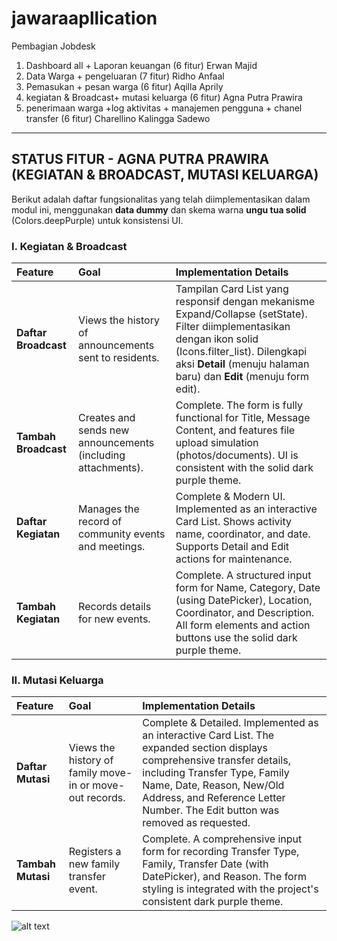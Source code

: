 # jawaraapllication

Pembagian Jobdesk 
1. Dashboard all + Laporan keuangan (6 fitur) Erwan Majid
2. Data Warga + pengeluaran (7 fitur) Ridho Anfaal
3. Pemasukan + pesan warga (6 fitur) Aqilla Aprily
4. kegiatan & Broadcast+ mutasi keluarga (6 fitur) Agna Putra Prawira
5. penerimaan warga +log aktivitas + manajemen pengguna + chanel transfer (6 fitur) Charellino Kalingga Sadewo

***

## STATUS FITUR - AGNA PUTRA PRAWIRA (KEGIATAN & BROADCAST, MUTASI KELUARGA)

Berikut adalah daftar fungsionalitas yang telah diimplementasikan dalam modul ini, menggunakan **data dummy** dan skema warna **ungu tua solid** (Colors.deepPurple) untuk konsistensi UI.

### I. Kegiatan & Broadcast

| Feature | Goal | Implementation Details|
| :--- | :--- | :--- |
| **Daftar Broadcast** |  Views the history of announcements sent to residents. | Tampilan Card List yang responsif dengan mekanisme Expand/Collapse (setState). Filter diimplementasikan dengan ikon solid (Icons.filter_list). Dilengkapi aksi **Detail** (menuju halaman baru) dan **Edit** (menuju form edit). |
| **Tambah Broadcast** |  Creates and sends new announcements (including attachments). | Complete. The form is fully functional for Title, Message Content, and features file upload simulation (photos/documents). UI is consistent with the solid dark purple theme. |
| **Daftar Kegiatan** |  Manages the record of community events and meetings. | Complete & Modern UI. Implemented as an interactive Card List. Shows activity name, coordinator, and date. Supports Detail and Edit actions for maintenance. |
| **Tambah Kegiatan** |  Records details for new events. | Complete. A structured input form for Name, Category, Date (using DatePicker), Location, Coordinator, and Description. All form elements and action buttons use the solid dark purple theme. |

### II. Mutasi Keluarga

| Feature | Goal | Implementation Details |
| :--- | :--- | :--- |
| **Daftar Mutasi** |  Views the history of family move-in or move-out records. | Complete & Detailed. Implemented as an interactive Card List. The expanded section displays comprehensive transfer details, including Transfer Type, Family Name, Date, Reason, New/Old Address, and Reference Letter Number. The Edit button was removed as requested. |
| **Tambah Mutasi** |  Registers a new family transfer event. | Complete. A comprehensive input form for recording Transfer Type, Family, Transfer Date (with DatePicker), and Reason. The form styling is integrated with the project's consistent dark purple theme. |

![alt text](<WhatsApp Video 2025-10-26 at 10.31.31_88d93ad4 (1).gif>)